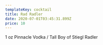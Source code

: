 ```yaml
---
templateKey: cocktail
title: Rad Radler
date: 2020-07-01T03:45:31.899Z
price: 10
---
```


1 oz Pinnacle Vodka / Tall Boy of Stiegl Radler
